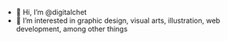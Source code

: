 - 👋 Hi, I’m @digitalchet
- 👀 I’m interested in graphic design, visual arts, illustration, web development, among other things

<!---
digitalchet/digitalchet is a ✨ special ✨ repository because its `README.md` (this file) appears on your GitHub profile.
You can click the Preview link to take a look at your changes.
--->
